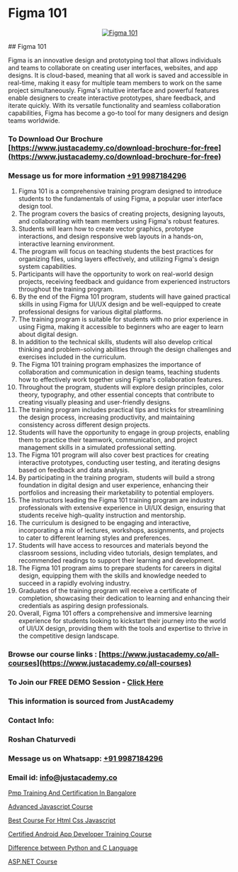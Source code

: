 # Figma 101

<p align="center">
  <a href="https://justacademy.co/course-detail/figma-training">
    <img src="https://justacademy.co/storage2/course_image/1677062509_course_image.webp" alt="Figma 101">
  </a>
</p>
## Figma 101

Figma is an innovative design and prototyping tool that allows individuals and teams to collaborate on creating user interfaces, websites, and app designs. It is cloud-based, meaning that all work is saved and accessible in real-time, making it easy for multiple team members to work on the same project simultaneously. Figma's intuitive interface and powerful features enable designers to create interactive prototypes, share feedback, and iterate quickly. With its versatile functionality and seamless collaboration capabilities, Figma has become a go-to tool for many designers and design teams worldwide.
### To Download Our Brochure [https://www.justacademy.co/download-brochure-for-free](https://www.justacademy.co/download-brochure-for-free)
### Message us for more information [+91 9987184296](https://api.whatsapp.com/send?phone=919987184296)
1) Figma 101 is a comprehensive training program designed to introduce students to the fundamentals of using Figma, a popular user interface design tool.
2) The program covers the basics of creating projects, designing layouts, and collaborating with team members using Figma's robust features.
3) Students will learn how to create vector graphics, prototype interactions, and design responsive web layouts in a hands-on, interactive learning environment.
4) The program will focus on teaching students the best practices for organizing files, using layers effectively, and utilizing Figma's design system capabilities.
5) Participants will have the opportunity to work on real-world design projects, receiving feedback and guidance from experienced instructors throughout the training program.
6) By the end of the Figma 101 program, students will have gained practical skills in using Figma for UI/UX design and be well-equipped to create professional designs for various digital platforms.
7) The training program is suitable for students with no prior experience in using Figma, making it accessible to beginners who are eager to learn about digital design.
8) In addition to the technical skills, students will also develop critical thinking and problem-solving abilities through the design challenges and exercises included in the curriculum.
9) The Figma 101 training program emphasizes the importance of collaboration and communication in design teams, teaching students how to effectively work together using Figma's collaboration features.
10) Throughout the program, students will explore design principles, color theory, typography, and other essential concepts that contribute to creating visually pleasing and user-friendly designs.
11) The training program includes practical tips and tricks for streamlining the design process, increasing productivity, and maintaining consistency across different design projects.
12) Students will have the opportunity to engage in group projects, enabling them to practice their teamwork, communication, and project management skills in a simulated professional setting.
13) The Figma 101 program will also cover best practices for creating interactive prototypes, conducting user testing, and iterating designs based on feedback and data analysis.
14) By participating in the training program, students will build a strong foundation in digital design and user experience, enhancing their portfolios and increasing their marketability to potential employers.
15) The instructors leading the Figma 101 training program are industry professionals with extensive experience in UI/UX design, ensuring that students receive high-quality instruction and mentorship.
16) The curriculum is designed to be engaging and interactive, incorporating a mix of lectures, workshops, assignments, and projects to cater to different learning styles and preferences.
17) Students will have access to resources and materials beyond the classroom sessions, including video tutorials, design templates, and recommended readings to support their learning and development.
18) The Figma 101 program aims to prepare students for careers in digital design, equipping them with the skills and knowledge needed to succeed in a rapidly evolving industry.
19) Graduates of the training program will receive a certificate of completion, showcasing their dedication to learning and enhancing their credentials as aspiring design professionals.
20) Overall, Figma 101 offers a comprehensive and immersive learning experience for students looking to kickstart their journey into the world of UI/UX design, providing them with the tools and expertise to thrive in the competitive design landscape.

### Browse our course links : [https://www.justacademy.co/all-courses](https://www.justacademy.co/all-courses) 
### To Join our FREE DEMO Session - [Click Here](https://www.justacademy.co/register-for-course-demo)


### This information is sourced from JustAcademy
### Contact Info:
### Roshan Chaturvedi
### Message us on Whatsapp: [+91 9987184296](https://api.whatsapp.com/send?phone=919987184296)
### Email id: [info@justacademy.co](mailto:info@justacademy.co)
                
[Pmp Training And Certification In Bangalore](https://www.linkedin.com/pulse/pmp-training-certification-bangalore-justacademy-thane-fsmoc?trackingId=Ua7i1TJKSJQhyOGzXl1Lkg%3D%3D&lipi=urn%3Ali%3Apage%3Ad_flagship3_company_admin%3BSjJgDxHPQuqgadOjXouU%2FQ%3D%3D)

[Advanced Javascript Course](https://www.linkedin.com/pulse/advanced-javascript-course-justacademy-beangaluru-pjngc?trackingId=VhlOFGp%2FNhZip4UASulSJA%3D%3D&lipi=urn%3Ali%3Apage%3Ad_flagship3_company_admin%3BnaEHpVmnQ1Kh9Nsd8yGz%2BA%3D%3D)

[Best Course For Html Css Javascript](https://medium.com/@surajvaishnav5015/best-course-for-html-css-javascript-f1bfe51d9ff4)

[Certified Android App Developer Training Course](https://medium.com/@mistersumit961/certified-android-app-developer-training-course-2836e9f40436)

[Difference between Python and C Language](https://justacademyin.github.io/justacademy/difference-between-python-and-c-language)

[ASP.NET Course](https://justacademyin.github.io/justacademy/asp.net-course)

